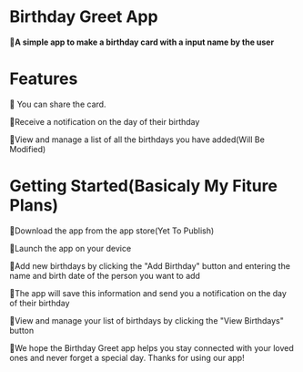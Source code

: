 # Birthday Greet App

  🦄**A simple app to make a birthday card with a input name by the user**

# Features
  🦄 You can share the card.

  🦄Receive a notification on the day of their birthday

  🦄View and manage a list of all the birthdays you have added(Will Be Modified)

# Getting Started(Basicaly My Fiture Plans)
  🦄Download the app from the app store(Yet To Publish)

  🦄Launch the app on your device

  🦄Add new birthdays by clicking the "Add Birthday" button and entering the name and birth date of the person you want to add

  🦄The app will save this information and send you a notification on the day of their birthday

  🦄View and manage your list of birthdays by clicking the "View Birthdays" button

  🦄We hope the Birthday Greet app helps you stay connected with your loved ones and never forget a special day. Thanks for using our app!

